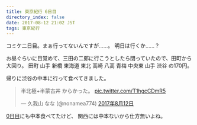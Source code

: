 ```yaml
---
title: 東京紀行 6日目
directory_index: false
date: 2017-08-12 21:02 JST
tags: 東京紀行
---
```


コミケ二日目。まぁ行ってないんですが……。
明日は行くか……？

お昼ぐらいに目覚めて、三田の二郎に行こうとしたら閉っていたので、田町から大回り。
田町 山手 新橋 東海道 東北 高崎 八高 青梅 中央東 山手 渋谷 の170円。

帰りに渋谷の中本に行って食べてきました。

<blockquote class="twitter-tweet" data-lang="ja"><p lang="ja" dir="ltr">半北極+半蒙古丼 からかった。 <a href="https://t.co/T1hgcCDmR5">pic.twitter.com/T1hgcCDmR5</a></p>&mdash; 久我山 なな (@nonamea774) <a href="https://twitter.com/nonamea774/status/896326868336377856">2017年8月12日</a></blockquote>
<script async src="//platform.twitter.com/widgets.js" charset="utf-8"></script>

[0日目](/blog/2017/08/06/tokyo.html)にも中本食べてたけど、
関西には中本ないから仕方無いよね。
